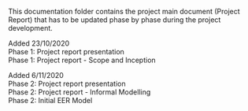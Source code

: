 
This documentation folder contains the project main document (Project Report) that has to be updated phase by phase during the project development.

Added 23/10/2020  
Phase 1: Project report presentation  
Phase 1: Project report - Scope and Inception  

Added 6/11/2020  
Phase 2: Project report presentation  
Phase 2: Project report - Informal Modelling  
Phase 2: Initial EER Model
